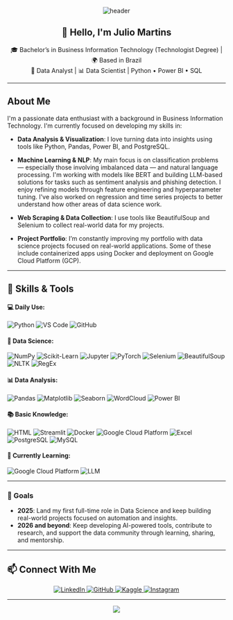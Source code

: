 <!-- GitHub Profile README for Julio Martins -->

<!-- Header Banner -->
<p align="center">
  <img src="https://capsule-render.vercel.app/api?type=waving&color=0:2c3e50,100:4ca1af&height=200&section=header&text=Julio%20Martins&fontSize=40&fontColor=ffffff" alt="header"/>
</p>

<!-- Introduction -->
<h2 align="center">👋 Hello, I'm Julio Martins</h2>
<p align="center">
  🎓 Bachelor’s in Business Information Technology (Technologist Degree) | 🌍 Based in Brazil<br>
  🧠 Data Analyst | 📊 Data Scientist | Python • Power BI • SQL
</p>

---

## About Me

I'm a passionate data enthusiast with a background in Business Information Technology. I'm currently focused on developing my skills in:

* **Data Analysis & Visualization**: I love turning data into insights using tools like Python, Pandas, Power BI, and PostgreSQL.

* **Machine Learning & NLP**: My main focus is on classification problems — especially those involving imbalanced data — and natural language processing. I'm working with models like BERT and building LLM-based solutions for tasks such as sentiment analysis and phishing detection. I enjoy refining models through feature engineering and hyperparameter tuning. I've also worked on regression and time series projects to better understand how other areas of data science work.

* **Web Scraping & Data Collection**: I use tools like BeautifulSoup and Selenium to collect real-world data for my projects.

* **Project Portfolio**: I’m constantly improving my portfolio with data science projects focused on real-world applications. Some of these include containerized apps using Docker and deployment on Google Cloud Platform (GCP).

---

## 🚀 **Skills & Tools**

#### 💻 Daily Use:
![Python](https://img.shields.io/badge/-Python-black?style=flat-square&logo=Python)
![VS Code](https://img.shields.io/badge/-VS%20Code-black?style=flat-square&logo=visual-studio-code)
![GitHub](https://img.shields.io/badge/-GitHub-black?style=flat-square&logo=Github)

#### 🤖 Data Science:
![NumPy](https://img.shields.io/badge/-NumPy-black?style=flat-square&logo=NumPy)
![Scikit-Learn](https://img.shields.io/badge/-Scikit%20Learn-black?style=flat-square&logo=scikit-learn)
![Jupyter](https://img.shields.io/badge/-Jupyter-black?style=flat-square&logo=Jupyter)
![PyTorch](https://img.shields.io/badge/-PyTorch-black?style=flat-square&logo=PyTorch)
![Selenium](https://img.shields.io/badge/-Selenium-black?style=flat-square&logo=Selenium)
![BeautifulSoup](https://img.shields.io/badge/-BeautifulSoup-black?style=flat-square&logo=BeautifulSoup)
![NLTK](https://img.shields.io/badge/-NLTK-black?style=flat-square&logo=NLTK)
![RegEx](https://img.shields.io/badge/-RegEx-black?style=flat-square)

#### 📊 Data Analysis:
![Pandas](https://img.shields.io/badge/-Pandas-black?style=flat-square&logo=Pandas)
![Matplotlib](https://img.shields.io/badge/-Matplotlib-black?style=flat-square&logo=Matplotlib)
![Seaborn](https://img.shields.io/badge/-Seaborn-black?style=flat-square&logo=Seaborn)
![WordCloud](https://img.shields.io/badge/-WordCloud-black?style=flat-square)
![Power BI](https://img.shields.io/badge/-Power%20BI-black?style=flat-square&logo=Power-BI)

#### 📚 Basic Knowledge:
![HTML](https://img.shields.io/badge/-HTML-black?style=flat-square&logo=HTML5)
![Streamlit](https://img.shields.io/badge/-Streamlit-black?style=flat-square&logo=Streamlit)
![Docker](https://img.shields.io/badge/-Docker-black?style=flat-square&logo=Docker)
![Google Cloud Platform](https://img.shields.io/badge/-Google%20Cloud-black?style=flat-square&logo=Google-Cloud)
![Excel](https://img.shields.io/badge/-Excel-black?style=flat-square&logo=Microsoft-Excel)
![PostgreSQL](https://img.shields.io/badge/-PostgreSQL-black?style=flat-square&logo=PostgreSQL)
![MySQL](https://img.shields.io/badge/-MySQL-black?style=flat-square&logo=MySQL)

#### 🌱 Currently Learning:
![Google Cloud Platform](https://img.shields.io/badge/-Google%20Cloud-black?style=flat-square&logo=Google-Cloud)
![LLM](https://img.shields.io/badge/-LLM-black?style=flat-square)

---

### 🎯 Goals

- **2025**: Land my first full-time role in Data Science and keep building real-world projects focused on automation and insights.  
- **2026 and beyond**: Keep developing AI-powered tools, contribute to research, and support the data community through learning, sharing, and mentorship.

---

## 📫 Connect With Me

<p align="center">
  <a href="https://www.linkedin.com/in/julio-c-y-martins-55469319a/" target="_blank">
    <img src="https://img.shields.io/badge/-LinkedIn-0A66C2?style=for-the-badge&logo=linkedin&logoColor=white" alt="LinkedIn">
  </a>
  <a href="https://github.com/juliocymartins" target="_blank">
    <img src="https://img.shields.io/badge/-GitHub-181717?style=for-the-badge&logo=github&logoColor=white" alt="GitHub">
  </a>
  <a href="https://www.kaggle.com/juliocymartins" target="_blank">
    <img src="https://img.shields.io/badge/-Kaggle-20BEFF?style=for-the-badge&logo=kaggle&logoColor=white" alt="Kaggle">
  </a>
  <a href="https://www.instagram.com/julio.martins92/" target="_blank">
    <img src="https://img.shields.io/badge/-Instagram-E4405F?style=for-the-badge&logo=instagram&logoColor=white" alt="Instagram">
  </a>
</p>

---

<p align="center">
  <img src="https://capsule-render.vercel.app/api?type=waving&color=0:0f2027,100:2c5364&height=100&section=footer"/>
</p>